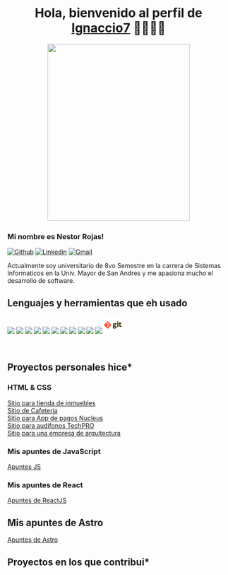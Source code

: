 <div align="center">
<h1 align="center">Hola, bienvenido al perfil de <a href="https://github.com/ignaccio7">Ignaccio7</a> 👋👨🏻‍💻</h1>
  <img src="https://github.com/ignaccio7/ignaccio7/assets/43977105/e6839e95-0676-4c70-b85e-baa552b72e5a" width="80%" height="400px" style='object-fit:cover; object-position:bottom center;'>
</div>

### Mi nombre es Nestor Rojas!

[![Github](https://img.shields.io/badge/-Github-000?style=flat&logo=Github&logoColor=white)](https://github.com/ignaccio7)
[![Linkedin](https://img.shields.io/badge/-LinkedIn-blue?style=flat&logo=Linkedin&logoColor=white)](https://www.linkedin.com/in/nestor-ignacio-rojas-guarachi-998916267/)
[![Gmail](https://img.shields.io/badge/-Gmail-c14438?style=flat&logo=Gmail&logoColor=white)](mailto:igna260298@gmail.com)

Actualmente soy universitario de 8vo Semestre en la carrera de Sistemas Informaticos en la Univ. Mayor de San Andres y me apasiona mucho el desarrollo de software.

## Lenguajes y herramientas que eh usado

<a src="https://www.javascript.com/"><img src="https://img.icons8.com/color/48/000000/javascript.png"/></a>
<a src="https://reactjs.org/"><img src="https://img.icons8.com/color/48/000000/react-native.png"/></a>
<a src="https://nodejs.org/"><img src="https://img.icons8.com/color/48/000000/nodejs.png"/></a>
<a src="https://www.mongodb.com/"><img src="https://img.icons8.com/color/48/000000/mongodb.png"/></a>
<a src="https://www.docker.com/"><img src="https://img.icons8.com/color/48/000000/docker.png"/></a>
<a src="https://visualstudio.microsoft.com/"><img src="https://img.icons8.com/color/48/000000/visual-studio.png"/></a>
<a src="https://www.npmjs.com/"><img src="https://img.icons8.com/color/48/000000/npm.png"/></a>
<a src="https://getbootstrap.com/"><img src="https://img.icons8.com/color/48/000000/bootstrap.png"/></a>
<a src="https://github.com/"><img src="https://img.icons8.com/color/48/000000/github--v1.png"/></a>
<a src="https://www.w3schools.com/css/"><img src="https://img.icons8.com/color/48/000000/css3.png"/></a>
<a src="https://www.w3schools.com/html/"><img src="https://img.icons8.com/color/48/000000/html-5.png"/></a>
<a src="https://git-scm.com/"><img src="https://raw.githubusercontent.com/github/explore/80688e429a7d4ef2fca1e82350fe8e3517d3494d/topics/git/git.png" width="40" height="40"/></a>
<!--<a src="https://www.typescriptlang.org/"><img src="https://img.icons8.com/color/48/000000/typescript.png"/></a>-->
<br>

## Proyectos personales hice*
### HTML & CSS
[Sitio para tienda de inmuebles](https://ignaccio7.github.io/20ProyectosHTMLCSS/ecommerce/)  
[Sitio de Cafeteria](https://ignaccio7.github.io/20ProyectosHTMLCSS/Cafeteria/)  
[Sitio para App de pagos Nucleus](https://ignaccio7.github.io/20ProyectosHTMLCSS/Nucleus/)  
[Sitio para audifonos TechPRO](https://ignaccio7.github.io/20ProyectosHTMLCSS/TECHPRO-SitioParaAudifonos/)  
[Sitio para una empresa de arquitectura](https://ignaccio7.github.io/20ProyectosHTMLCSS/Architecture-SitioDeArquitectura/)
### Mis apuntes de JavaScript
[Apuntes JS](https://github.com/ignaccio7/JavaScriptApuntes)
### Mis apuntes de React
[Apuntes de ReactJS](https://github.com/ignaccio7/ReactApuntes/tree/master/projects)
## Mis apuntes de Astro
[Apuntes de Astro](https://github.com/ignaccio7/AstroApuntes)
## Proyectos en los que contribui*


<!--
**ignaccio7/ignaccio7** is a ✨ _special_ ✨ repository because its `README.md` (this file) appears on your GitHub profile.

Here are some ideas to get you started:

- 🔭 I’m currently working on ...
- 🌱 I’m currently learning ...
- 👯 I’m looking to collaborate on ...
- 🤔 I’m looking for help with ...
- 💬 Ask me about ...
- 📫 How to reach me: ...
- 😄 Pronouns: ...
- ⚡ Fun fact: ...
-->
